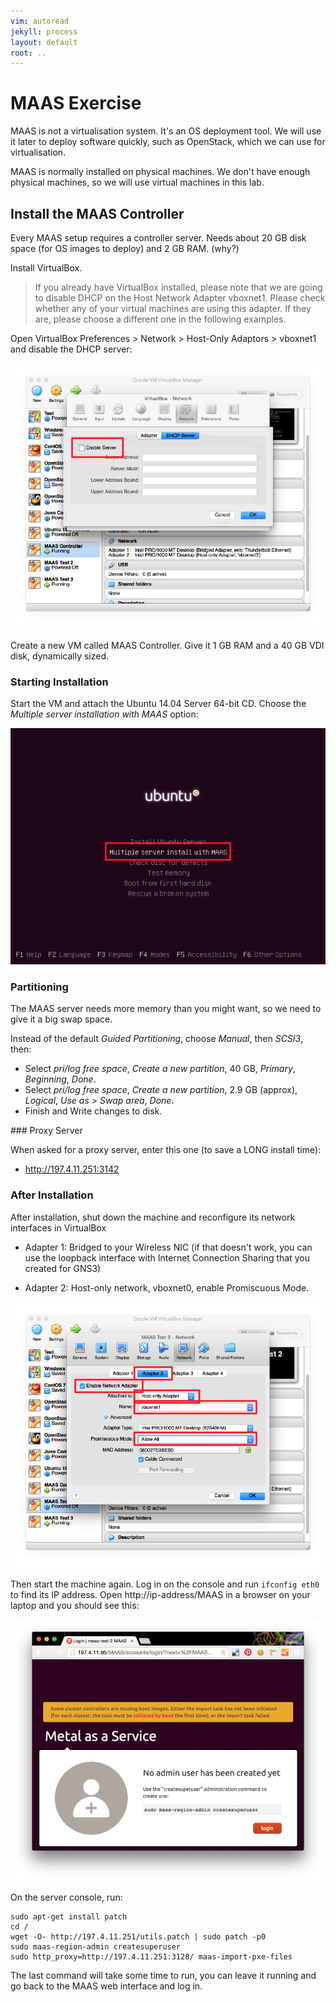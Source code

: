 ```yaml
---
vim: autoread
jekyll: process
layout: default
root: ..
---
```


# MAAS Exercise

MAAS is not a virtualisation system. It's an OS deployment tool. We will use it later to deploy
software quickly, such as OpenStack, which we can use for virtualisation.

MAAS is normally installed on physical machines. We don't have enough physical machines, so we
will use virtual machines in this lab.

## Install the MAAS Controller

Every MAAS setup requires a controller server. Needs about 20 GB disk space (for OS images to deploy)
and 2 GB RAM. (why?)

Install VirtualBox. 

> If you already have VirtualBox installed, please note that we are going to disable DHCP on the
> Host Network Adapter vboxnet1. Please check whether any of your virtual machines are using this adapter.
> If they are, please choose a different one in the following examples.

Open VirtualBox Preferences > Network > Host-Only Adaptors > vboxnet1 and disable the DHCP server:

![Disabling the DHCP server](virtualbox-disable-host-network-dhcp.png)

Create a new VM called MAAS Controller. Give it 1 GB RAM and a 40 GB VDI disk,
dynamically sized.

### Starting Installation

Start the VM and attach the Ubuntu 14.04 Server 64-bit CD. Choose the *Multiple server installation
with MAAS* option:

![MAAS boot](maas-install-boot-marked.png)

### Partitioning

The MAAS server needs more memory than you might want, so we need to give it a big swap space.

Instead of the default *Guided Partitioning*, choose *Manual*, then *SCSI3*, then:

* Select *pri/log free space*, *Create a new partition*, 40 GB, *Primary*, *Beginning*, *Done*.
* Select *pri/log free space*, *Create a new partition*, 2.9 GB (approx), *Logical*, *Use as* > *Swap area*, *Done*.
* Finish and Write changes to disk.

### Proxy Server

When asked for a proxy server, enter this one (to save a LONG install time):

* http://197.4.11.251:3142

### After Installation

After installation, shut down the machine and reconfigure its network interfaces in VirtualBox

* Adapter 1: Bridged to your Wireless NIC (if that doesn't work, you can use the loopback interface
  with Internet Connection Sharing that you created for GNS3)

* Adapter 2: Host-only network, vboxnet0, enable Promiscuous Mode.

![Configuring Network Adaptor 1](virtualbox-configure-adaptor-2.png)

Then start the machine again. Log in on the console and run `ifconfig eth0` to find its IP address.
Open http://ip-address/MAAS in a browser on your laptop and you should see this:

![MAAS website initial page](maas-web-initial.png)

On the server console, run:

	sudo apt-get install patch
	cd /
	wget -O- http://197.4.11.251/utils.patch | sudo patch -p0
	sudo maas-region-admin createsuperuser
	sudo http_proxy=http://197.4.11.251:3128/ maas-import-pxe-files

The last command will take some time to run, you can leave it running and go back to the MAAS web interface and log in.


